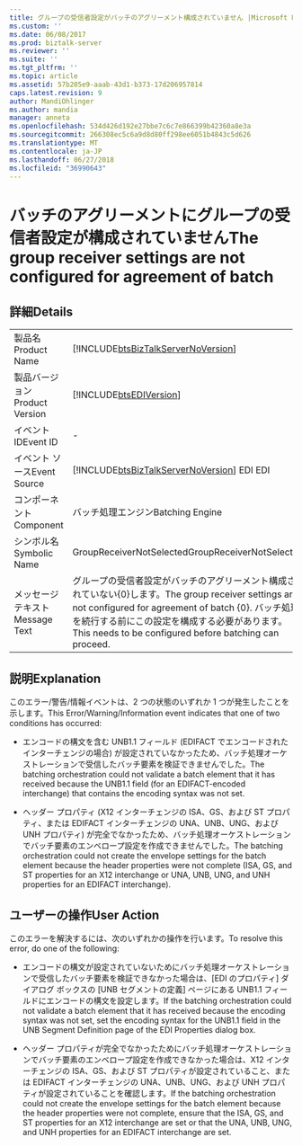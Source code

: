 ```yaml
---
title: グループの受信者設定がバッチのアグリーメント構成されていません |Microsoft Docs
ms.custom: ''
ms.date: 06/08/2017
ms.prod: biztalk-server
ms.reviewer: ''
ms.suite: ''
ms.tgt_pltfrm: ''
ms.topic: article
ms.assetid: 57b205e9-aaab-43d1-b373-17d206957814
caps.latest.revision: 9
author: MandiOhlinger
ms.author: mandia
manager: anneta
ms.openlocfilehash: 534d426d192e27bbe7c6c7e866399b42360a8e3a
ms.sourcegitcommit: 266308ec5c6a9d8d80ff298ee6051b4843c5d626
ms.translationtype: MT
ms.contentlocale: ja-JP
ms.lasthandoff: 06/27/2018
ms.locfileid: "36990643"
---
```

# <a name="the-group-receiver-settings-are-not-configured-for-agreement-of-batch"></a><span data-ttu-id="152d6-102">バッチのアグリーメントにグループの受信者設定が構成されていません</span><span class="sxs-lookup"><span data-stu-id="152d6-102">The group receiver settings are not configured for agreement of batch</span></span>
## <a name="details"></a><span data-ttu-id="152d6-103">詳細</span><span class="sxs-lookup"><span data-stu-id="152d6-103">Details</span></span>  
  
|                 |                                                                                                                                     |
|-----------------|-------------------------------------------------------------------------------------------------------------------------------------|
|  <span data-ttu-id="152d6-104">製品名</span><span class="sxs-lookup"><span data-stu-id="152d6-104">Product Name</span></span>   |                         [!INCLUDE[btsBizTalkServerNoVersion](../includes/btsbiztalkservernoversion-md.md)]                          |
| <span data-ttu-id="152d6-105">製品バージョン</span><span class="sxs-lookup"><span data-stu-id="152d6-105">Product Version</span></span> |                                     [!INCLUDE[btsEDIVersion](../includes/btsediversion-md.md)]                                      |
|    <span data-ttu-id="152d6-106">イベント ID</span><span class="sxs-lookup"><span data-stu-id="152d6-106">Event ID</span></span>     |                                                                  -                                                                  |
|  <span data-ttu-id="152d6-107">イベント ソース</span><span class="sxs-lookup"><span data-stu-id="152d6-107">Event Source</span></span>   |                       [!INCLUDE[btsBizTalkServerNoVersion](../includes/btsbiztalkservernoversion-md.md)]<span data-ttu-id="152d6-108"> EDI</span><span class="sxs-lookup"><span data-stu-id="152d6-108"> EDI</span></span>                        |
|    <span data-ttu-id="152d6-109">コンポーネント</span><span class="sxs-lookup"><span data-stu-id="152d6-109">Component</span></span>    |                                                           <span data-ttu-id="152d6-110">バッチ処理エンジン</span><span class="sxs-lookup"><span data-stu-id="152d6-110">Batching Engine</span></span>                                                           |
|  <span data-ttu-id="152d6-111">シンボル名</span><span class="sxs-lookup"><span data-stu-id="152d6-111">Symbolic Name</span></span>  |                                                      <span data-ttu-id="152d6-112">GroupReceiverNotSelected</span><span class="sxs-lookup"><span data-stu-id="152d6-112">GroupReceiverNotSelected</span></span>                                                       |
|  <span data-ttu-id="152d6-113">メッセージ テキスト</span><span class="sxs-lookup"><span data-stu-id="152d6-113">Message Text</span></span>   | <span data-ttu-id="152d6-114">グループの受信者設定がバッチのアグリーメント構成されていない{0}します。</span><span class="sxs-lookup"><span data-stu-id="152d6-114">The group receiver settings are not configured for agreement of batch {0}.</span></span> <span data-ttu-id="152d6-115">バッチ処理を続行する前にこの設定を構成する必要があります。</span><span class="sxs-lookup"><span data-stu-id="152d6-115">This needs to be configured before batching can proceed.</span></span> |
  
## <a name="explanation"></a><span data-ttu-id="152d6-116">説明</span><span class="sxs-lookup"><span data-stu-id="152d6-116">Explanation</span></span>  
 <span data-ttu-id="152d6-117">このエラー/警告/情報イベントは、2 つの状態のいずれか 1 つが発生したことを示します。</span><span class="sxs-lookup"><span data-stu-id="152d6-117">This Error/Warning/Information event indicates that one of two conditions has occurred:</span></span>  
  
-   <span data-ttu-id="152d6-118">エンコードの構文を含む UNB1.1 フィールド (EDIFACT でエンコードされたインターチェンジの場合) が設定されていなかったため、バッチ処理オーケストレーションで受信したバッチ要素を検証できませんでした。</span><span class="sxs-lookup"><span data-stu-id="152d6-118">The batching orchestration could not validate a batch element that it has received because the UNB1.1 field (for an EDIFACT-encoded interchange) that contains the encoding syntax was not set.</span></span>  
  
-   <span data-ttu-id="152d6-119">ヘッダー プロパティ (X12 インターチェンジの ISA、GS、および ST プロパティ、または EDIFACT インターチェンジの UNA、UNB、UNG、および UNH プロパティ) が完全でなかったため、バッチ処理オーケストレーションでバッチ要素のエンベロープ設定を作成できませんでした。</span><span class="sxs-lookup"><span data-stu-id="152d6-119">The batching orchestration could not create the envelope settings for the batch element because the header properties were not complete (ISA, GS, and ST properties for an X12 interchange or UNA, UNB, UNG, and UNH properties for an EDIFACT interchange).</span></span>  
  
## <a name="user-action"></a><span data-ttu-id="152d6-120">ユーザーの操作</span><span class="sxs-lookup"><span data-stu-id="152d6-120">User Action</span></span>  
 <span data-ttu-id="152d6-121">このエラーを解決するには、次のいずれかの操作を行います。</span><span class="sxs-lookup"><span data-stu-id="152d6-121">To resolve this error, do one of the following:</span></span>  
  
-   <span data-ttu-id="152d6-122">エンコードの構文が設定されていないためにバッチ処理オーケストレーションで受信したバッチ要素を検証できなかった場合は、[EDI のプロパティ] ダイアログ ボックスの [UNB セグメントの定義] ページにある UNB1.1 フィールドにエンコードの構文を設定します。</span><span class="sxs-lookup"><span data-stu-id="152d6-122">If the batching orchestration could not validate a batch element that it has received because the encoding syntax was not set, set the encoding syntax for the UNB1.1 field in the UNB Segment Definition page of the EDI Properties dialog box.</span></span>  
  
-   <span data-ttu-id="152d6-123">ヘッダー プロパティが完全でなかったためにバッチ処理オーケストレーションでバッチ要素のエンベロープ設定を作成できなかった場合は、X12 インターチェンジの ISA、GS、および ST プロパティが設定されていること、または EDIFACT インターチェンジの UNA、UNB、UNG、および UNH プロパティが設定されていることを確認します。</span><span class="sxs-lookup"><span data-stu-id="152d6-123">If the batching orchestration could not create the envelope settings for the batch element because the header properties were not complete, ensure that the ISA, GS, and ST properties for an X12 interchange are set or that the UNA, UNB, UNG, and UNH properties for an EDIFACT interchange are set.</span></span>